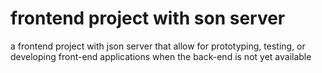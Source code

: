 # frontend project with son server
a frontend project with json server that allow for prototyping, testing, or developing front-end applications when the back-end is not yet available

